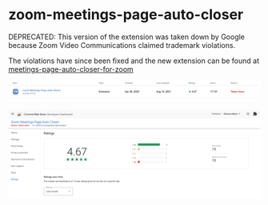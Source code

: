 # zoom-meetings-page-auto-closer
DEPRECATED: This version of the extension was taken down by Google because Zoom Video Communications claimed trademark violations.

The violations have since been fixed and the new extension can be found at [meetings-page-auto-closer-for-zoom](https://github.com/ChromeAdmin/meetings-page-auto-closer-for-zoom)


![Summary](summary.png?raw=true "Summary")

![Ratings](ratings.png?raw=true "Ratings")
